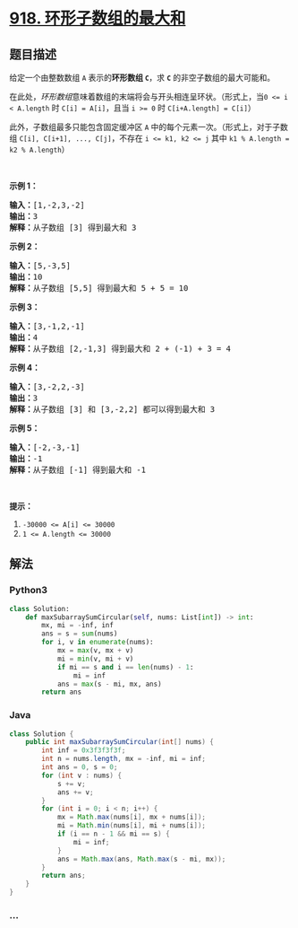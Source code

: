 # [918. 环形子数组的最大和](https://leetcode-cn.com/problems/maximum-sum-circular-subarray)



## 题目描述

<!-- 这里写题目描述 -->

<p>给定一个由整数数组 <code>A</code>&nbsp;表示的<strong>环形数组 <code>C</code></strong>，求 <code><strong>C</strong></code>&nbsp;的非空子数组的最大可能和。</p>

<p>在此处，<em>环形数组</em>意味着数组的末端将会与开头相连呈环状。（形式上，当<code>0 &lt;= i &lt; A.length</code>&nbsp;时&nbsp;<code>C[i] = A[i]</code>，且当&nbsp;<code>i &gt;= 0</code>&nbsp;时&nbsp;<code>C[i+A.length] = C[i]</code>）</p>

<p>此外，子数组最多只能包含固定缓冲区 <code>A</code>&nbsp;中的每个元素一次。（形式上，对于子数组&nbsp;<code>C[i], C[i+1], ..., C[j]</code>，不存在&nbsp;<code>i &lt;= k1, k2 &lt;= j</code>&nbsp;其中&nbsp;<code>k1 % A.length&nbsp;= k2 % A.length</code>）</p>

<p>&nbsp;</p>

<p><strong>示例 1：</strong></p>

<pre><strong>输入：</strong>[1,-2,3,-2]
<strong>输出：</strong>3
<strong>解释：</strong>从子数组 [3] 得到最大和 3
</pre>

<p><strong>示例 2：</strong></p>

<pre><strong>输入：</strong>[5,-3,5]
<strong>输出：</strong>10
<strong>解释：</strong>从子数组 [5,5] 得到最大和 5 + 5 = 10
</pre>

<p><strong>示例 3：</strong></p>

<pre><strong>输入：</strong>[3,-1,2,-1]
<strong>输出：</strong>4
<strong>解释：</strong>从子数组 [2,-1,3] 得到最大和 2 + (-1) + 3 = 4
</pre>

<p><strong>示例 4：</strong></p>

<pre><strong>输入：</strong>[3,-2,2,-3]
<strong>输出：</strong>3
<strong>解释：</strong>从子数组 [3] 和 [3,-2,2] 都可以得到最大和 3
</pre>

<p><strong>示例 5：</strong></p>

<pre><strong>输入：</strong>[-2,-3,-1]
<strong>输出：</strong>-1
<strong>解释：</strong>从子数组 [-1] 得到最大和 -1
</pre>

<p>&nbsp;</p>

<p><strong>提示：</strong></p>

<ol>
	<li><code>-30000 &lt;= A[i] &lt;= 30000</code></li>
	<li><code>1 &lt;= A.length &lt;= 30000</code></li>
</ol>


## 解法

<!-- 这里可写通用的实现逻辑 -->

<!-- tabs:start -->

### **Python3**

<!-- 这里可写当前语言的特殊实现逻辑 -->

```python
class Solution:
    def maxSubarraySumCircular(self, nums: List[int]) -> int:
        mx, mi = -inf, inf
        ans = s = sum(nums)
        for i, v in enumerate(nums):
            mx = max(v, mx + v)
            mi = min(v, mi + v)
            if mi == s and i == len(nums) - 1:
                mi = inf
            ans = max(s - mi, mx, ans)
        return ans
```

### **Java**

<!-- 这里可写当前语言的特殊实现逻辑 -->

```java
class Solution {
    public int maxSubarraySumCircular(int[] nums) {
        int inf = 0x3f3f3f3f;
        int n = nums.length, mx = -inf, mi = inf;
        int ans = 0, s = 0;
        for (int v : nums) {
            s += v;
            ans += v;
        }
        for (int i = 0; i < n; i++) {
            mx = Math.max(nums[i], mx + nums[i]);
            mi = Math.min(nums[i], mi + nums[i]);
            if (i == n - 1 && mi == s) {
                mi = inf;
            }
            ans = Math.max(ans, Math.max(s - mi, mx));
        }
        return ans;
    }
}
```

### **...**

```

```

<!-- tabs:end -->
